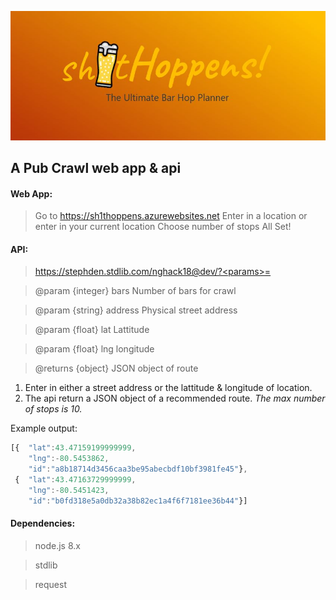![logo](Capture.JPG)
## A Pub Crawl web app & api

#### Web App:
>Go to https://sh1thoppens.azurewebsites.net
>Enter in a location or enter in your current location
>Choose number of stops
>All Set!

#### API:
>https://stephden.stdlib.com/nghack18@dev/?<params>=<values>

>@param {integer} bars Number of bars for crawl

>@param {string} address Physical street address

>@param {float} lat Lattitude

>@param {float} lng longitude


>@returns {object}  JSON object of route

1. Enter in either a street address or the lattitude & longitude of location.
2. The api return a JSON object of a recommended route.
*The max number of stops is 10.*

Example output:
```javascript
[{  "lat":43.47159199999999,
    "lng":-80.5453862,
    "id":"a8b18714d3456caa3be95abecbdf10bf3981fe45"},
 {  "lat":43.47163729999999,
    "lng":-80.5451423,
    "id":"b0fd318e5a0db32a38b82ec1a4f6f7181ee36b44"}]
```

#### Dependencies:
>node.js 8.x

>stdlib

>request

